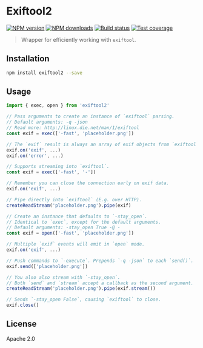 # Exiftool2

[![NPM version][npm-image]][npm-url]
[![NPM downloads][downloads-image]][downloads-url]
[![Build status][travis-image]][travis-url]
[![Test coverage][coveralls-image]][coveralls-url]

> Wrapper for efficiently working with `exiftool`.

## Installation

```sh
npm install exiftool2 --save
```

## Usage

```js
import { exec, open } from 'exiftool2'

// Pass arguments to create an instance of `exiftool` parsing.
// Default arguments: -q -json
// Read more: http://linux.die.net/man/1/exiftool
const exif = exec(['-fast', 'placeholder.png'])

// The `exif` result is always an array of exif objects from `exiftool`.
exif.on('exif', ...)
exif.on('error', ...)

// Supports streaming into `exiftool`.
const exif = exec(['-fast', '-'])

// Remember you can close the connection early on exif data.
exif.on('exif', ...)

// Pipe directly into `exiftool` (E.g. over HTTP).
createReadStream('placeholder.png').pipe(exif)

// Create an instance that defaults to `-stay_open`.
// Identical to `exec`, except for the default arguments.
// Default arguments: -stay_open True -@ -
const exif = open(['-fast', 'placeholder.png'])

// Multiple `exif` events will emit in `open` mode.
exif.on('exif', ...)

// Push commands to `-execute`. Prepends `-q -json` to each `send()`.
exif.send(['placeholder.png'])

// You also also stream with `-stay_open`.
// Both `send` and `stream` accept a callback as the second argument.
createReadStream('placeholder.png').pipe(exif.stream())

// Sends `-stay_open False`, causing `exiftool` to close.
exif.close()
```

## License

Apache 2.0

[npm-image]: https://img.shields.io/npm/v/exiftool2.svg?style=flat
[npm-url]: https://npmjs.org/package/exiftool2
[downloads-image]: https://img.shields.io/npm/dm/exiftool2.svg?style=flat
[downloads-url]: https://npmjs.org/package/exiftool2
[travis-image]: https://img.shields.io/travis/blakeembrey/node-exiftool2.svg?style=flat
[travis-url]: https://travis-ci.org/blakeembrey/node-exiftool2
[coveralls-image]: https://img.shields.io/coveralls/blakeembrey/node-exiftool2.svg?style=flat
[coveralls-url]: https://coveralls.io/r/blakeembrey/node-exiftool2?branch=master
